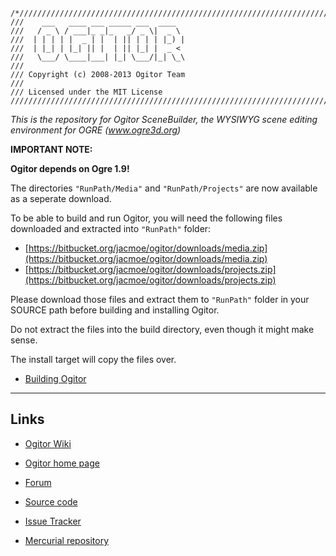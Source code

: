 ```
/*/////////////////////////////////////////////////////////////////////////////////
///    ___   ____ ___ _____ ___  ____
///   / _ \ / ___|_ _|_   _/ _ \|  _ \
///  | | | | |  _ | |  | || | | | |_) |
///  | |_| | |_| || |  | || |_| |  _ <
///   \___/ \____|___| |_| \___/|_| \_\
///
/// Copyright (c) 2008-2013 Ogitor Team
///
/// Licensed under the MIT License
///////////////////////////////////////////////////////////////////////////////////*
```

_This is the repository for Ogitor SceneBuilder, the WYSIWYG scene editing environment for OGRE (www.ogre3d.org)_


**IMPORTANT NOTE:**

**Ogitor depends on Ogre 1.9!**


The directories ```"RunPath/Media"``` and ```"RunPath/Projects"``` are now available as a seperate download.

To be able to build and run Ogitor, you will need the following files downloaded and extracted into ```"RunPath"``` folder:

* [https://bitbucket.org/jacmoe/ogitor/downloads/media.zip](https://bitbucket.org/jacmoe/ogitor/downloads/media.zip)
* [https://bitbucket.org/jacmoe/ogitor/downloads/projects.zip](https://bitbucket.org/jacmoe/ogitor/downloads/projects.zip)

Please download those files and extract them to ```"RunPath"``` folder in your SOURCE path before building and installing Ogitor.

Do not extract the files into the build directory, even though it might make sense.

The install target will copy the files over.

* [Building Ogitor](http://www.ogitor.org/wiki/Building_Ogitor)

----

## Links

* [Ogitor Wiki](http://www.ogitor.org/wiki/Home)

* [Ogitor home page](http://www.ogitor.org/)

* [Forum](http://forum.ogitor.org/)

* [Source code](https://bitbucket.org/jacmoe/ogitor/src)

* [Issue Tracker](http://tracker.ogitor.org/projects/ogitor)

* [Mercurial repository](https://bitbucket.org/jacmoe/ogitor)
